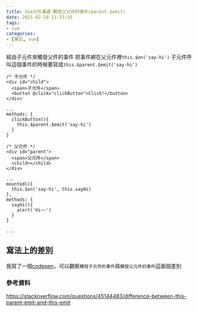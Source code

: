 ```yaml
---
title: Vue元件溝通-觸發父元件的事件(parent.$emit)
date: 2021-02-18 11:53:15
tags:
- vue
categories:
- [筆記, vue]
---
```

經由子元件來觸發父件的事件
把事件綁在父元件裡`this.$on('say-hi')`
子元件呼叫這個事件的時候要寫成`this.$parent.$emit('say-hi')`
<!-- more -->
```javascript=
/* 子元件 */
<div id="child">
  <span>子元件</span>
  <button @click="clickButton">Click!</button>
</div>

...
methods: {
  clickButton(){
    this.$parent.$emit('say-hi')
  }
}

/* 父元件 */
<div id="parent">
  <span>父元件</span>
  <child></child>
</div>

...
mounted(){
  this.$on('say-hi', this.sayHi)
},
methods: {
  sayHi(){
    alert('Hi~~')
  }
}

...
```

## 寫法上的差別
我寫了一個[codepen](https://codepen.io/bolaslien/pen/zYoxLJg)，可以觀察`觸發子元件的事件`與`觸發父元件的事件`這兩個差別

### 參考資料
https://stackoverflow.com/questions/45144483/difference-between-this-parent-emit-and-this-emit
